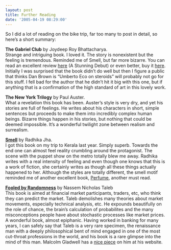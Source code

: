 ```yaml
---
layout: post
title: Further Reading
date: '2005-04-19 08:29:00'
---
```


So I did a lot of reading on the bike trip, far too many to post in detail, so here&rsquo;s a short summary:

<b>The Gabriel Club</b> by Joydeep Roy Bhattacharya.<br/>
 Strange and intriguing book. I loved it. The story is nonexistent but the feeling is tremendous. Reminded me of Smell, but far more bizarre. You can read an excellent review <a href="http://www.amazon.co.uk/exec/obidos/ASIN/1862072728/qid=1113899360/sr=1-1/ref=sr_1_10_1/202-5425473-5200656" target="_blank">here</a> (A Stunning Debut) or even better, buy it <a href="http://fabmall.com/Stores/misc/frmMainFrame.asp?Files=FDL&amp;catalogId=Books&amp;ProductId=0140282998&amp;ActualCatalog=Books" target="_blank">here</a>. Initially I was surprised that the book didn&rsquo;t do well but then I figure a public that thinks Dan Brown is &ldquo;Umberto Eco on steroids&rdquo; will probably not go for this stuff. I fell bad for the author that he didn&rsquo;t hit it big with this one, but if anything that is a confirmation of the high standard of art in this lovely work.

<b>The New York Trilogy</b> by Paul Auster.<br/>
 What a revelation this book has been. Auster&rsquo;s style is very dry, and yet his stories are full of feelings. He writes about his characters in short, simple sentences but proceeds to make them into incredibly complex human beings. Bizarre things happen in his stories, but nothing that could be deemed impossible. It&rsquo;s a wonderful twilight zone between realism and surrealism.

<b><a href="http://fabmall.com/Stores/misc/frmMainFrame.asp?Files=FDL&amp;catalogId=Books&amp;ProductId=0140293132&amp;ActualCatalog=Books" target="_blank">Smell</a></b> by Radhika Jha.<br/>
 I got this book on my trip to Kerala last year. Simply superb. Towards the end one can almost feel reality crumbling around the protagonist. The scene with the puppet show on the metro totally blew me away. Radhika writes with a real intensity of feeling and even though one knows that this is a work of fiction, she certainly writes as though all these things actually happened to her. Although the styles are totally different, the smell motif reminded me of another excellent book, <a href="http://fabmall.com/Stores/misc/frmMainFrame.asp?Files=FDL&amp;catalogId=Books&amp;ProductId=0375725849&amp;ActualCatalog=Books" target="_blank">Perfume</a>, another must read.

<b><a href="http://fabmall.com/Stores/misc/frmMainFrame.asp?Files=FTS&amp;catalogId=Books&amp;AttribName=All&amp;KeyWord=fooled%20randomness" target="_blank">Fooled by Randomness</a></b> by Nassem Nicholas Taleb<br/>
 This book is aimed at financial market participants, traders, etc, who think they can predict the market. Taleb demolishes many theories about market movements, especially technical analysis, etc. He expounds beautifully on the role of chance, the brain&rsquo;s calculation of probabilites and the many misconceptions people have about stochastic processes like market prices. A wonderful book, almost epiphanic. Having worked in banking for many years, I can safely say that Taleb is a very rare specimen, the renaissance man with a deeply philosophical bent of mind engaged in one of the most cut-throat professions in the world, and his book is a rare glimpse into the mind of this man. Malcolm Gladwell has a <a href="http://www.gladwell.com/2002/2002_04_29_a_blowingup.htm" target="_blank">nice piece</a> on him at his website.